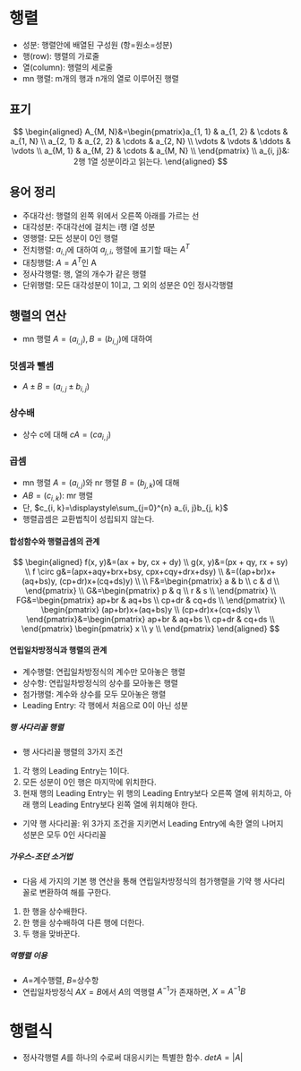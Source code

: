 # 행렬
- 성분: 행렬안에 배열된 구성원 (항=원소=성분)
- 행(row): 행렬의 가로줄
- 열(column): 행렬의 세로줄
- mn 행렬: m개의 행과 n개의 열로 이루어진 행렬
## 표기
$$
\begin{aligned}
A_{M, N}&=\begin{pmatrix}a_{1, 1} & a_{1, 2} & \cdots & a_{1, N} \\
a_{2, 1} & a_{2, 2} & \cdots & a_{2, N} \\
\vdots & \vdots & \ddots & \vdots \\
a_{M, 1} & a_{M, 2} & \cdots & a_{M, N} \\
\end{pmatrix} \\
a_{i, j}&: 2행 1열 성분이라고 읽는다.
\end{aligned}
$$
## 용어 정리
- 주대각선: 행렬의 왼쪽 위에서 오른쪽 아래를 가르는 선
- 대각성분: 주대각선에 걸치는 i행 i열 성분
- 영행렬: 모든 성분이 0인 행렬
- 전치행렬: $a_{i, j}$에 대하여 $a_{j, i}$, 행렬에 표기할 때는 $A^T$
- 대칭행렬: $A=A^T$인 A
- 정사각행렬: 행, 열의 개수가 같은 행렬
- 단위행렬: 모든 대각성분이 1이고, 그 외의 성분은 0인 정사각행렬
## 행렬의 연산
- mn 행렬 $A=(a_{i, j}), B=(b_{i, j})$에 대하여
### 덧셈과 뺄셈
- $A \pm B = (a_{i, j} \pm b_{i, j})$
### 상수배
- 상수 c에 대해 $cA = (ca_{i, j})$
### 곱셈
- mn 행렬 $A=(a_{i, j})$와 nr 행렬 $B=(b_{j, k})$에 대해
- $AB=(c_{i, k})$: mr 행렬
- 단, $c_{i, k}=\displaystyle\sum_{j=0}^{n} a_{i, j}b_{j, k}$
- 행렬곱셈은 교환법칙이 성립되지 않는다.
#### 합성함수와 행렬곱셈의 관계
$$
\begin{aligned}
f(x, y)&=(ax + by, cx + dy) \\
g(x, y)&=(px + qy, rx + sy) \\
f \circ g&=(apx+aqy+brx+bsy, cpx+cqy+drx+dsy) \\
&=((ap+br)x+(aq+bs)y, (cp+dr)x+(cq+ds)y) \\
\\
F&=\begin{pmatrix} a & b \\
c & d \\
\end{pmatrix} \\
G&=\begin{pmatrix} p & q \\
r & s \\
\end{pmatrix} \\
FG&=\begin{pmatrix} ap+br & aq+bs \\
cp+dr & cq+ds \\
\end{pmatrix} \\
\begin{pmatrix} (ap+br)x+(aq+bs)y \\
(cp+dr)x+(cq+ds)y \\
\end{pmatrix}&=\begin{pmatrix} ap+br & aq+bs \\
cp+dr & cq+ds \\
\end{pmatrix} \begin{pmatrix} x \\
y \\
\end{pmatrix}
\end{aligned}
$$
#### 연립일차방정식과 행렬의 관계
- 계수행렬: 연립일차방정식의 계수만 모아놓은 행렬 
- 상수항: 연립일차방정식의 상수를 모아놓은 행렬
- 첨가행렬: 계수와 상수를 모두 모아놓은 행렬
- Leading Entry: 각 행에서 처음으로 0이 아닌 성분
##### 행 사다리꼴 행렬
- 행 사다리꼴 행렬의 3가지 조건
1. 각 행의 Leading Entry는 1이다.
2. 모든 성분이 0인 행은 마지막에 위치한다.
3. 현재 행의 Leading Entry는 위 행의 Leading Entry보다 오른쪽 열에 위치하고, 아래 행의 Leading Entry보다 왼쪽 열에 위치해야 한다.
- 기약 행 사다리꼴: 위 3가지 조건을 지키면서 Leading Entry에 속한 열의 나머지 성분은 모두 0인 사다리꼴
##### 가우스-조던 소거법
- 다음 세 가지의 기본 행 연산을 통해 연립일차방정식의 첨가행렬을 기약 행 사다리꼴로 변환하여 해를 구한다.
1. 한 행을 상수배한다.
2. 한 행을 상수배하여 다른 행에 더한다.
3. 두 행을 맞바꾼다.
##### 역행렬 이용
- $A=$계수행렬, $B=$상수항
- 연립일차방정식 $AX=B$에서 $A$의 역행렬 $A^{-1}$가 존재하면, $X=A^{-1}B$
# 행렬식
- 정사각행렬 $A$를 하나의 수로써 대응시키는 특별한 함수. $detA=|A|$